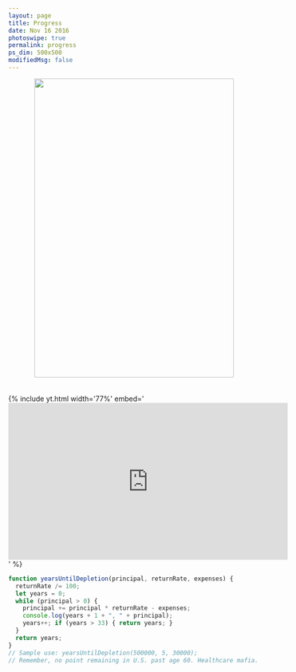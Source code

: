 ```yaml
---
layout: page
title: Progress
date: Nov 16 2016
photoswipe: true
permalink: progress
ps_dim: 500x500
modifiedMsg: false
---
```


<center><img src="https://www.fundraisingbrick.com/thermometer/thermgenerate.php?goal=1000000&current=576000&color=green&label=3" width="400" height="600"/></center>

<br>
<br>
{% include yt.html width='77%' embed='
<iframe width="560" height="315" src="https://www.youtube.com/embed/yURRmWtbTbo" frameborder="0" gesture="media" allow="encrypted-media" allowfullscreen></iframe>
' %}
<br>

```javascript
function yearsUntilDepletion(principal, returnRate, expenses) {
  returnRate /= 100;
  let years = 0;
  while (principal > 0) {
    principal += principal * returnRate - expenses;
    console.log(years + 1 + ", " + principal);
    years++; if (years > 33) { return years; }
  }
  return years;
}
// Sample use: yearsUntilDepletion(500000, 5, 30000);
// Remember, no point remaining in U.S. past age 60. Healthcare mafia.
```